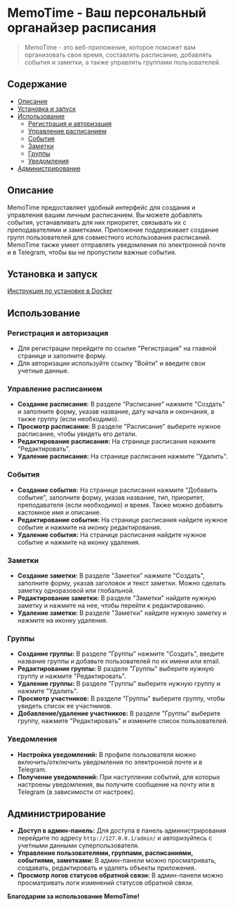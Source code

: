 # MemoTime - Ваш персональный органайзер расписания

> MemoTime - это веб-приложение, которое поможет вам организовать свое время, составлять расписание, добавлять события и заметки, а также управлять группами пользователей.

## Содержание

- [Описание](#описание)
- [Установка и запуск](#установка-и-запуск)
- [Использование](#использование)
  - [Регистрация и авторизация](#регистрация-и-авторизация)
  - [Управление расписанием](#управление-расписанием)
  - [События](#события)
  - [Заметки](#заметки)
  - [Группы](#группы)
  - [Уведомления](#уведомления)
- [Администрирование](#администрирование)

## Описание

MemoTime предоставляет удобный интерфейс для создания и управления вашим личным расписанием. Вы можете добавлять события, устанавливать для них приоритет, связывать их с преподавателями и заметками. Приложение поддерживает создание групп пользователей для совместного использования расписаний. MemoTime также умеет отправлять уведомления по электронной почте и в Telegram, чтобы вы не пропустили важные события.

## Установка и запуск

[Инструкция по установке в Docker](docs/docker-install.md)

## Использование

### Регистрация и авторизация

- Для регистрации перейдите по ссылке "Регистрация" на главной странице и заполните форму.
- Для авторизации используйте ссылку "Войти" и введите свои учетные данные.

### Управление расписанием

- **Создание расписания:** В разделе "Расписание" нажмите "Создать" и заполните форму, указав название, дату начала и окончания, а также группу (если необходимо).
- **Просмотр расписания:** В разделе "Расписание" выберите нужное расписание, чтобы увидеть его детали.
- **Редактирование расписания:** На странице расписания нажмите "Редактировать".
- **Удаление расписания:** На странице расписания нажмите "Удалить".

### События

- **Создание события:** На странице расписания нажмите "Добавить событие", заполните форму, указав название, тип, приоритет, преподавателя (если необходимо) и время. Также можно добавить кастомное имя и описание.
- **Редактирование события:** На странице расписания найдите нужное событие и нажмите на иконку редактирования.
- **Удаление события:** На странице расписания найдите нужное событие и нажмите на иконку удаления.

### Заметки

- **Создание заметки:** В разделе "Заметки" нажмите "Создать", заполните форму, указав заголовок и текст заметки. Можно сделать заметку одноразовой или глобальной.
- **Редактирование заметки:** В разделе "Заметки" найдите нужную заметку и нажмите на нее, чтобы перейти к редактированию.
- **Удаление заметки:** В разделе "Заметки" найдите нужную заметку и нажмите на иконку удаления.

### Группы

- **Создание группы:** В разделе "Группы" нажмите "Создать", введите название группы и добавьте пользователей по их имени или email.
- **Редактирование группы:** В разделе "Группы" выберите нужную группу и нажмите "Редактировать".
- **Удаление группы:** В разделе "Группы" выберите нужную группу и нажмите "Удалить".
- **Просмотр участников:** В разделе "Группы" выберите группу, чтобы увидеть список ее участников.
- **Добавление/удаление участников:** В разделе "Группы" выберите группу, нажмите "Редактировать" и измените список пользователей.

### Уведомления

- **Настройка уведомлений:** В профиле пользователя можно включить/отключить уведомления по электронной почте и в Telegram.
- **Получение уведомлений:** При наступлении событий, для которых настроены уведомления, вы получите сообщение на почту или в Telegram (в зависимости от настроек).

## Администрирование

- **Доступ в админ-панель:** Для доступа в панель администрирования перейдите по адресу `http://127.0.0.1/admin/` и авторизуйтесь с учетными данными суперпользователя.
- **Управление пользователями, группами, расписаниями, событиями, заметками:** В админ-панели можно просматривать, создавать, редактировать и удалять объекты приложения.
- **Просмотр логов статусов обратной связи:** В админ-панели можно просматривать логи изменений статусов обратной связи.

**Благодарим за использование MemoTime!**
